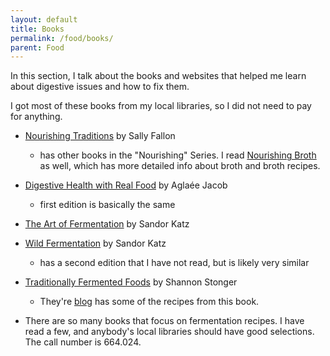 ```yaml
---
layout: default
title: Books
permalink: /food/books/
parent: Food
---
```


In this section, I talk about the books and websites that helped me learn about digestive issues and how to fix them.

I got most of these books from my local libraries, so I did not need to pay for anything.

* [Nourishing Traditions](https://www.amazon.com/Nourishing-Traditions-Challenges-Politically-Dictocrats/dp/0967089735/ref=sr_1_1?crid=3XPSWVH1UI8E&dchild=1&keywords=nourishing+traditions&qid=1587049164&sprefix=nourishing+traditions%2Caps%2C219&sr=8-1) by Sally Fallon
	* has other books in the "Nourishing" Series. I read [Nourishing Broth](https://www.amazon.com/Nourishing-Broth-Old-Fashioned-Remedy-Modern-ebook/dp/B00HQ2N2KA/ref=sr_1_1?dchild=1&keywords=nourishing+broths&qid=1587049490&sr=8-1) as well, which has more detailed info about broth and broth recipes.

* [Digestive Health with Real Food](https://www.amazon.com/Digestive-Health-REAL-Updated-Expanded/dp/0988717271/ref=sr_1_1?dchild=1&keywords=digestive+health+with+real+food&qid=1587049186&sr=8-1) by Aglaée Jacob
	* first edition is basically the same

* [The Art of Fermentation](https://www.amazon.com/Art-Fermentation-Depth-Exploration-Essential/dp/B00BPUXOCA/ref=tmm_aud_swatch_0?_encoding=UTF8&qid=1587049256&sr=8-1) by Sandor Katz

* [Wild Fermentation](https://www.amazon.com/Wild-Fermentation-Flavor-Nutrition-Live-Culture/dp/1931498237/ref=sr_1_4?dchild=1&keywords=wild+fermentation&qid=1587049313&sr=8-4) by Sandor Katz
	* has a second edition that I have not read, but is likely very similar

* [Traditionally Fermented Foods](https://www.amazon.com/Traditionally-Fermented-Foods-Old-Fashioned-Sustainable/dp/162414330X/ref=as_li_ss_tl?ie=UTF8&qid=1477407632&sr=8-1&keywords=traditionally+fermented+foods&linkCode=sl1&tag=nouridays-20&linkId=4af8e1d6e130a20830f3ed17b5587542) by Shannon Stonger
	* They're [blog](https://www.nourishingdays.com/) has some of the recipes from this book.

* There are so many books that focus on fermentation recipes. I have read a few, and anybody's local libraries should have good selections. The call number is 664.024.

